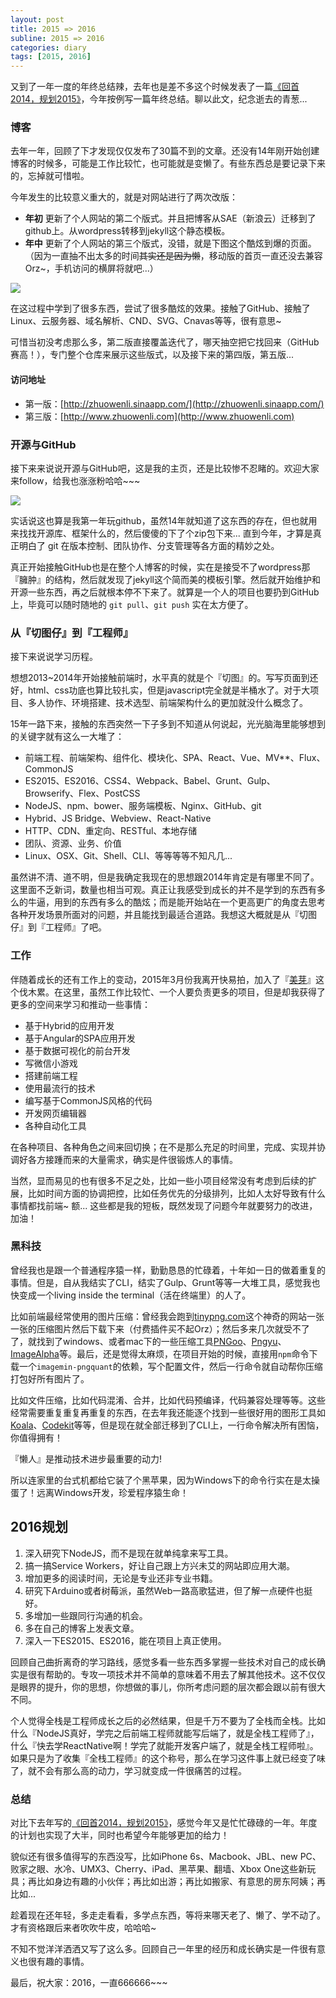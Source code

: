 ```yaml
---
layout: post
title: 2015 => 2016
subline: 2015 => 2016
categories: diary
tags: [2015, 2016]
---
```


又到了一年一度的年终总结辣，去年也是差不多这个时候发表了一篇[《回首2014，规划2015》](http://www.zhuowenli.com/diary/2015.html)，今年按例写一篇年终总结。聊以此文，纪念逝去的青葱...

### 博客

去年一年，回顾了下才发现仅仅发布了30篇不到的文章。还没有14年刚开始创建博客的时候多，可能是工作比较忙，也可能就是变懒了。有些东西总是要记录下来的，忘掉就可惜啦。

今年发生的比较意义重大的，就是对网站进行了两次改版：

- **年初** 更新了个人网站的第二个版式。并且把博客从SAE（新浪云）迁移到了github上。从wordpress转移到jekyll这个静态模板。
- **年中** 更新了个人网站的第三个版式，没错，就是下图这个酷炫到爆的页面。（因为一直抽不出太多的时间<del>其实还是因为懒</del>，移动版的首页一直还没去兼容 Orz~，手机访问的横屏将就吧...）

![][home]

在这过程中学到了很多东西，尝试了很多酷炫的效果。接触了GitHub、接触了Linux、云服务器、域名解析、CND、SVG、Cnavas等等，很有意思~

可惜当初没考虑那么多，第二版直接覆盖迭代了，哪天抽空把它找回来（GitHub赛高！），专门整个仓库来展示这些版式，以及接下来的第四版，第五版...

#### 访问地址

- 第一版：[http://zhuowenli.sinaapp.com/](http://zhuowenli.sinaapp.com/)
- 第三版：[http://www.zhuowenli.com](http://www.zhuowenli.com)

### 开源与GitHub

接下来来说说开源与GitHub吧，这是我的主页，还是比较惨不忍睹的。欢迎大家来follow，给我也涨涨粉哈哈~~~

[![][github]](http://www.github.com/zhuowenli)

实话说这也算是我第一年玩github，虽然14年就知道了这东西的存在，但也就用来找找开源库、框架什么的，然后傻傻的下了个zip包下来... 直到今年，才算是真正明白了 git 在版本控制、团队协作、分支管理等各方面的精妙之处。

真正开始接触GitHub也是在整个人博客的时候，实在是接受不了wordpress那『臃肿』的结构，然后就发现了jekyll这个简而美的模板引擎。然后就开始维护和开源一些东西，再之后就根本停不下来了。就算是一个人的项目也要扔到GitHub上，毕竟可以随时随地的 `git pull`、`git push` 实在太方便了。

### 从『切图仔』到『工程师』

接下来说说学习历程。

想想2013~2014年开始接触前端时，水平真的就是个『切图』的。写写页面到还好，html、css功底也算比较扎实，但是javascript完全就是半桶水了。对于大项目、多人协作、环境搭建、技术选型、前端架构什么的更加就没什么概念了。

15年一路下来，接触的东西突然一下子多到不知道从何说起，光光脑海里能够想到的关键字就有这么一大堆了：

- 前端工程、前端架构、组件化、模块化、SPA、React、Vue、MV**、Flux、CommonJS
- ES2015、ES2016、CSS4、Webpack、Babel、Grunt、Gulp、Browserify、Flex、PostCSS
- NodeJS、npm、bower、服务端模板、Nginx、GitHub、git
- Hybrid、JS Bridge、Webview、React-Native
- HTTP、CDN、重定向、RESTful、本地存储
- 团队、资源、业务、价值
- Linux、OSX、Git、Shell、CLI、等等等等不知凡几...

虽然讲不清、道不明，但是我确定我现在的思想跟2014年肯定是有哪里不同了。这里面不乏新词，数量也相当可观。真正让我感受到成长的并不是学到的东西有多么的牛逼，用到的东西有多么的酷炫；而是能开始站在一个更高更广的角度去思考各种开发场景所面对的问题，并且能找到最适合道路。我想这大概就是从『切图仔』到『工程师』了吧。

### 工作

伴随着成长的还有工作上的变动，2015年3月份我离开快易拍，加入了『[美芽](http://www.meiyaapp.com/)』这个伐木累。在这里，虽然工作比较忙、一个人要负责更多的项目，但是却我获得了更多的空间来学习和推动一些事情：

- 基于Hybrid的应用开发
- 基于Angular的SPA应用开发
- 基于数据可视化的前台开发
- 写微信小游戏
- 搭建前端工程
- 使用最流行的技术
- 编写基于CommonJS风格的代码
- 开发网页编辑器
- 各种自动化工具

在各种项目、各种角色之间来回切换；在不是那么充足的时间里，完成、实现并协调好各方接踵而来的大量需求，确实是件很锻炼人的事情。

当然，显而易见的也有很多不足之处，比如一些小项目经常没有考虑到后续的扩展，比如时间方面的协调把控，比如任务优先的分级排列，比如人太好导致有什么事情都找前端~ 额... 这些都是我的短板，既然发现了问题今年就要努力的改进，加油！

### 黑科技

曾经我也是跟一个普通程序猿一样，勤勤恳恳的忙碌着，十年如一日的做着重复的事情。但是，自从我结实了CLI，结实了Gulp、Grunt等等一大堆工具，感觉我也快变成一个living inside the terminal（活在终端里）的人了。

比如前端最经常使用的图片压缩：曾经我会跑到[tinypng.com](http://www.tinypng.com)这个神奇的网站一张一张的压缩图片然后下载下来（付费插件买不起Orz）；然后多来几次就受不了了，就找到了windows、或者mac下的一些压缩工具[PNGoo](https://pngquant.org/PNGoo.0.1.1.zip)、[Pngyu](https://nukesaq88.github.io/Pngyu/)、[ImageAlpha](http://pngmini.com/)等。最后，还是觉得太麻烦，在项目开始的时候，直接用`npm`命令下载一个`imagemin-pngquant`的依赖，写个配置文件，然后一行命令就自动帮你压缩打包好所有图片了。

比如文件压缩，比如代码混淆、合并，比如代码预编译，代码兼容处理等等。这些经常需要重复重复再重复的东西，在去年我还能逐个找到一些很好用的图形工具如[Koala](http://koala-app.com/)、[Codekit](http://incident57.com/codekit/)等等，但是现在就全部迁移到了CLI上，一行命令解决所有困恼，你值得拥有！

『懒人』是推动技术进步最重要的动力!

所以连家里的台式机都给它装了个黑苹果，因为Windows下的命令行实在是太操蛋了！远离Windows开发，珍爱程序猿生命！

## 2016规划

1. 深入研究下NodeJS，而不是现在就单纯拿来写工具。
2. 搞一搞Service Workers，好让自己跟上方兴未艾的网站即应用大潮。
3. 增加更多的阅读时间，无论是专业还非专业书籍。
4. 研究下Arduino或者树莓派，虽然Web一路高歌猛进，但了解一点硬件也挺好。
5. 多增加一些跟同行沟通的机会。
6. 多在自己的博客上发表文章。
7. 深入一下ES2015、ES2016，能在项目上真正使用。

回顾自己曲折离奇的学习路线，感觉多看一些东西多掌握一些技术对自己的成长确实是很有帮助的。专攻一项技术并不简单的意味着不用去了解其他技术。这不仅仅是眼界的提升，你的思想，你想做的事儿，你所考虑问题的层次都会跟以前有很大不同。

个人觉得全栈是工程师成长之后的必然结果，但是千万不要为了全栈而全栈。比如什么『NodeJS真好，学完之后前端工程师就能写后端了，就是全栈工程师了』，什么『快去学ReactNative啊！学完了就能开发客户端了，就是全栈工程师啦』。如果只是为了收集『全栈工程师』的这个称号，那么在学习这件事上就已经变了味了，就不会有那么高的动力，学习就变成一件很痛苦的过程。

### 总结

对比下去年写的[《回首2014，规划2015》](http://www.zhuowenli.com/diary/2015.html)，感觉今年又是忙忙碌碌的一年。年度的计划也实现了大半，同时也希望今年能够更加的给力！

貌似还有很多值得写的东西没写，比如iPhone 6s、Macbook、JBL、new PC、败家之眼、水冷、UMX3、Cherry、iPad、黑苹果、翻墙、Xbox One这些新玩具；再比如身边有趣的小伙伴；再比如出游；再比如搬家、有意思的房东阿姨；再比如...

趁着现在还年轻，多走走看看，多学点东西，等将来哪天老了、懒了、学不动了。才有资格跟后来者吹吹牛皮，哈哈哈~

不知不觉洋洋洒洒又写了这么多。回顾自己一年里的经历和成长确实是一件很有意义也很有趣的事情。

最后，祝大家：2016，一直666666~~~

[home]:{{site.qiniu}}/2016/01/07/home.png?v=1
[github]:{{site.qiniu}}/2016/01/07/github.png?v=1
